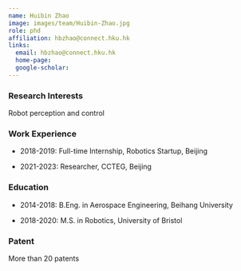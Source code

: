 ```yaml
---
name: Huibin Zhao
image: images/team/Huibin-Zhao.jpg
role: phd
affiliation: hbzhao@connect.hku.hk
links:
  email: hbzhao@connect.hku.hk
  home-page:  
  google-scholar:  
---
```


### Research Interests

Robot perception and control


### Work Experience

- 2018-2019: Full-time Internship, Robotics Startup, Beijing

- 2021-2023: Researcher, CCTEG, Beijing



### Education

- 2014-2018: B.Eng. in Aerospace Engineering, Beihang University

- 2018-2020: M.S. in Robotics, University of Bristol



### Patent

More than 20 patents


